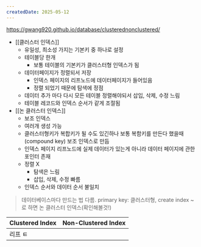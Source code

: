 ```yaml
---
createdDate: 2025-05-12
---
```

https://gwang920.github.io/database/clusterednonclustered/
- [[클러스터 인덱스]]
	- 유일성, 최소성 가지는 기본키 중 하나로 설정
	- 테이블당 한개
		- 보통 테이블의 기본키가 클러스터형 인덱스가 됨
	- 데이터페이지가 정렬되서 저장
		- 인덱스 페이지의 리프노드에 데이터페이지가 들어있음
		- 정렬 되었기 때문에 탐색에 정점
	- 데이터 추가 마다 다시 모든 테이블 정렬해야되서 삽입, 삭제, 수정 느림
	- 테이블 레코드와 인덱스 순서가 같게 조절됨
- [[논 클러스터 인덱스]]
	- 보조 인덱스
	- 여러개 생성 가능
	- 클러스터형키가 복합키가 될 수도 있긴하나 보통 복함키를 만든다 했을때 (compound key) 보조 인덱스로 만듬
	- 인덱스 페이지 리프노드에 실제 데이터가 있는게 아니라 데이터 페이지에 관한 포인터 존재
	- 정렬 X
		- 탐색은 느림
		- 삽입, 삭제, 수정 빠름
	- 인덱스 순서와 데이터 순서 불일치

> 데이터베이스마다 만드는 법 다름. primary key: 클러스터형, create index ~ 로 하면 논 클러스터 인덱스(확인해볼것!)


| Clustered Index | Non-Clustered Index |
| --------------- | ------------------- |
| 리프 ㅌ            |                     |
